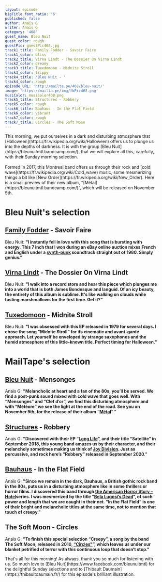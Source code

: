 ```yaml
---
layout: episode
bigTitle_font_ratio: '6'
published: false
author: Anaïs G
writer: Anaïs G
category: '468'
guest_name: Bleu Nuit
guest_color: rough
guestPic: guestPic468.jpg
track1_title: Family Fodder - Savoir Faire
track1_color: bliss
track2_title: Virna Lindt - The Dossier On Virna Lindt
track2_color: dreamy
track3_title: Tuxedomoon - Midnite Stroll
track3_color: trippy
track4_title: 'Bleu Nuit - '
track4_color: rough
episode_URL: 'http://mailta.pe/468/bleu-nuit/'
image: 'https://mailta.pe/img/fbPic468.png'
musiColor: musiColor468.png
track5_title: Structures - Robbery
track5_color: rough
track6_title: Bauhaus - In the Flat Field
track6_color: vibrant
track7_color: rough
track7_title: Circles - The Soft Moon
---
```

<p id="introduction">This morning, we put ourselves in a dark and disturbing atmosphere that [Halloween](https://fr.wikipedia.org/wiki/Halloween) offers us to plunge us into the depths of darkness. It is with the group [Bleu Nuit](https://bleunuitmtl.bandcamp.com/), that we will explore all this, carefully, with their Sunday morning selection.
<br/><br/>
Formed in 2017, this Montreal band offers us through their rock and [cold wave](https://fr.wikipedia.org/wiki/Cold_wave) music, some mesmerizing things a bit like [New Order](https://fr.wikipedia.org/wiki/New_Order). Here is a small preview of their new album, “[Métal](https://bleunuitmtl.bandcamp.com/)”, which will be released on November 5th.
<p/>

# Bleu Nuit's selection

## [Family Fodder](http://familyfodder.co.uk/) - Savoir Faire 
Bleu Nuit: **"**I instantly fell in love with this song that is bursting with energy. This 7 inch that I won during an eBay online auction mixes French and English under a [synth-punk](https://fr.wikipedia.org/wiki/Synthpunk) soundtrack straight out of 1980. Simply genius.**"**

## [Virna Lindt](https://fr.wikipedia.org/wiki/Synthpunk) - The Dossier On Virna Lindt 
Bleu Nuit: **"**I walk into a record store and hear this piece which plunges me into a world that is both James Bondesque and languid. Of an icy beauty, the entirety of this album is sublime. It's like walking on clouds while tasting marshmallows for the first time. Get it?**"**

## [Tuxedomoon](http://www.tuxedomoon.co/) - Midnite Stroll
Bleu Nuit: **"**I was obsessed with this EP released in 1979 for several days. I chose the song "Midnite Stroll" for its cinematic and avant-garde approach. Let yourself be enveloped by strange saxophones and the humid atmosphere of this little-known title. Perfect timing for Halloween.**"**


# MailTape's selection

## [Bleu Nuit](https://www.facebook.com/bleunuitmtl) - Mensonges
Anaïs G: **"**Melancholic at heart and a fan of the 80s, you’ll be served. We find a post-punk sound mixed with cold wave that goes well. With “Mensonges” and “Clef d’or”, we find this disturbing atmosphere and with “Météore” we see the light at the end of the road. See you on November 5th, for the release of their album “[Métal](https://bleunuitmtl.bandcamp.com/)".**"**

## [Structures](https://www.facebook.com/structuresgroupe) - Robbery
Anaïs G: **"**Discovered with their EP “[Long Life](https://structuresfr.bandcamp.com/album/long-life)”, and their title “Satellite” in September 2018, this young band amazes us by their character, and their melancholy sometimes making us think of [Joy Division](https://fr.wikipedia.org/wiki/Joy_Division). Just as percussive, and rock here’s “Robbery” released in September 2020.**"**

## [Bauhaus](https://fr.wikipedia.org/wiki/Bauhaus_(groupe)) - In the Flat Field
Anaïs G: **"**Since we remain in the dark, Bauhaus, a British gothic rock band in the 80s, puts us in a disturbing atmosphere like in some thrillers or horror films. I discovered this band through [the American Horror Story – Hotel](https://fr.wikipedia.org/wiki/Saison_5_d'American_Horror_Story)series. I was mesmerized by the title “[Bela Lugosi’s Dead](https://www.youtube.com/watch?v=OKRJfIPiJGY)”, of such power and length that we are caught in their net. "In the Flat Field” is one of their bright and melancholic titles at the same time, not to mention that touch of creepy.**"**

## The Soft Moon - Circles
Anaïs G: **"**To finish this special selection “Creepy”, a song by the band The Soft Moon, released in 2010, [“Circles"](https://thesoftmoon.bandcamp.com/track/circles)”, which leaves us under our blanket petrified of terror with this continuous loop that doesn’t stop.**"**

<p id="outroduction">That's all for this morning! As always, thank you so much for listening with us. So much love to [Bleu Nuit](https://www.facebook.com/bleunuitmtl) for the delightful Sunday selections and to [Thibault Daumain](https://thibaultdaumain.fr/) for this episode's brilliant illustration.</p>
